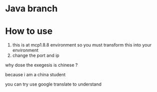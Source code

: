# Java branch
# How to use

1. this is at mcp1.8.8 environment so you must transform this into your environment
2. change the port and ip

why dose the exegesis is chinese ?

because i am a china student

you can try use google translate to understand

